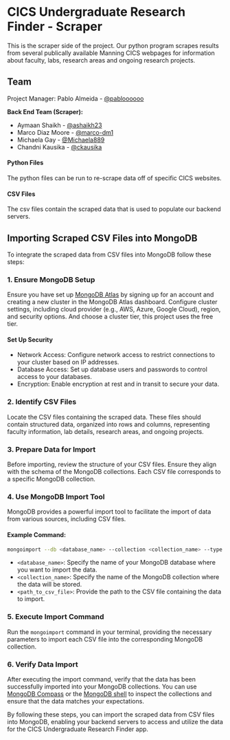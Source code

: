 
# CICS Undergraduate Research Finder - Scraper

This is the scraper side of the project. Our python program scrapes results from several publically available Manning CICS webpages for information about faculty, labs, research areas and ongoing research projects.  

## Team
Project Manager: Pablo Almeida - [@pabloooooo](https://www.github.com/pabloooooo)

**Back End Team (Scraper):**
- Aymaan Shaikh - [@ashaikh23](https://www.github.com/ashaikh23)
- Marco Diaz Moore - [@marco-dm1](https://www.github.com/marco-dm1)
- Michaela Gay - [@Michaela889](https://www.github.com/Michaela889)
- Chandni Kausika - [@ckausika](https://www.github.com/ckausika)

#### Python Files
 The python files can be run to re-scrape data off of specific CICS websites. 

 #### CSV Files
 The csv files contain the scraped data that is used to populate our backend servers. 

## Importing Scraped CSV Files into MongoDB

To integrate the scraped data from CSV files into MongoDB follow these steps:

### 1. Ensure MongoDB Setup
Ensure you have set up [MongoDB Atlas](https://www.mongodb.com/products/platform/atlas-database) by signing up for an account and creating a new cluster in the MongoDB Atlas dashboard. Configure cluster settings, including cloud provider (e.g., AWS, Azure, Google Cloud), region, and security options. And choose a cluster tier, this project uses the free tier.

#### Set Up Security
- Network Access: Configure network access to restrict connections to your cluster based on IP addresses.
- Database Access: Set up database users and passwords to control access to your databases.
- Encryption: Enable encryption at rest and in transit to secure your data.

### 2. Identify CSV Files
Locate the CSV files containing the scraped data. These files should contain structured data, organized into rows and columns, representing faculty information, lab details, research areas, and ongoing projects.

### 3. Prepare Data for Import
Before importing, review the structure of your CSV files. Ensure they align with the schema of the MongoDB collections. Each CSV file corresponds to a specific MongoDB collection.

### 4. Use MongoDB Import Tool
MongoDB provides a powerful import tool to facilitate the import of data from various sources, including CSV files.

#### Example Command:
```bash
mongoimport --db <database_name> --collection <collection_name> --type csv --headerline --file <path_to_csv_file>
```

- `<database_name>`: Specify the name of your MongoDB database where you want to import the data.
- `<collection_name>`: Specify the name of the MongoDB collection where the data will be stored.
- `<path_to_csv_file>`: Provide the path to the CSV file containing the data to import.

### 5. Execute Import Command
Run the `mongoimport` command in your terminal, providing the necessary parameters to import each CSV file into the corresponding MongoDB collection.

### 6. Verify Data Import
After executing the import command, verify that the data has been successfully imported into your MongoDB collections. You can use [MongoDB Compass](https://www.mongodb.com/products/tools/compass) or the [MongoDB shell](https://www.mongodb.com/products/tools/shell) to inspect the collections and ensure that the data matches your expectations.

By following these steps, you can import the scraped data from CSV files into MongoDB, enabling your backend servers to access and utilize the data for the CICS Undergraduate Research Finder app.
